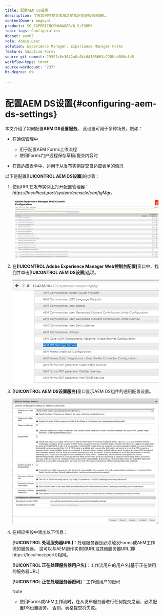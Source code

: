 ```yaml
---
title: 配置AEM DS设置
description: 了解如何在提交表单之前指定处理服务器URL。
contentOwner: amgoyal
products: SG_EXPERIENCEMANAGER/6.5/FORMS
topic-tags: Configuration
docset: aem65
role: Admin,User
solution: Experience Manager, Experience Manager Forms
feature: Adaptive Forms
source-git-commit: 29391c8e3042a8a04c64165663a228bb4886afb5
workflow-type: tm+mt
source-wordcount: '237'
ht-degree: 0%

---
```


# 配置AEM DS设置{#configuring-aem-ds-settings}

本文介绍了如何配置&#x200B;**AEM DS设置服务**。 此设置可用于多种场景，例如：

* 在通信管理中

   * 用于配置AEM Forms工作流程
   * 使用Forms门户远程保存草稿/提交内容时

* 在自适应表单中，适用于从发布实例提交自适应表单的情况

以下是配置&#x200B;**[!UICONTROL AEM DS设置]**&#x200B;的步骤：

1. 使用URL在发布实例上打开配置管理器：\
   *https://localhost:port/system/console/configMgr*。

   ![AEM Web控制台配置](assets/web_configuration_console_new.png)

1. 在&#x200B;**[!UICONTROL Adobe Experience Manager Web控制台配置]**&#x200B;窗口中，找到并单击&#x200B;**[!UICONTROL AEM DS设置]**&#x200B;选项。

   ![DS设置](assets/ds_settings_new.png)

1. **[!UICONTROL AEM DS设置服务]**&#x200B;窗口显示AEM DS组件的通用配置设置。

   ![DS设置服务](assets/ds_settings_service_new.png)

1. 在相应字段中添加以下信息：

   **[!UICONTROL 处理服务器URL]**：处理服务器是必须触发Forms或AEM工作流的服务器。 这可以与AEM创作实例的URL或其他服务器URL(即https://localhost:port/)相同。

   **[!UICONTROL 正在处理服务器用户名]**：工作流用户的用户名[基于正在使用的服务器URL]

   **[!UICONTROL 正在处理服务器密码]**：工作流用户的密码

   >[!NOTE]
   >
   >
   >    
   >    
   >    * 使用Forms或AEM工作流时，在从发布服务器进行任何提交之前，必须配置DS设置服务。 否则，表格提交将失败。
   >    
   >
